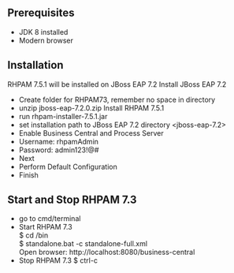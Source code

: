 Prerequisites
---
- JDK 8 installed
- Modern browser

Installation
---
RHPAM 7.5.1 will be installed on JBoss EAP 7.2
Install JBoss EAP 7.2
- Create folder for RHPAM73, remember no space in directory
- unzip jboss-eap-7.2.0.zip
Install RHPAM 7.5.1
- run rhpam-installer-7.5.1.jar
- set installation path to JBoss EAP 7.2 directory <jboss-eap-7.2>
- Enable Business Central and Process Server
- Username: rhpamAdmin
- Password: admin123!@#
- Next
- Perform Default Configuration
- Finish

Start and Stop RHPAM 7.3
---
- go to cmd/terminal
- Start RHPAM 7.3  
  $ cd <jboss-eap>/bin  
  $ standalone.bat -c standalone-full.xml  
  Open browser: http://localhost:8080/business-central
- Stop RHPAM 7.3
  $ ctrl-c
  
